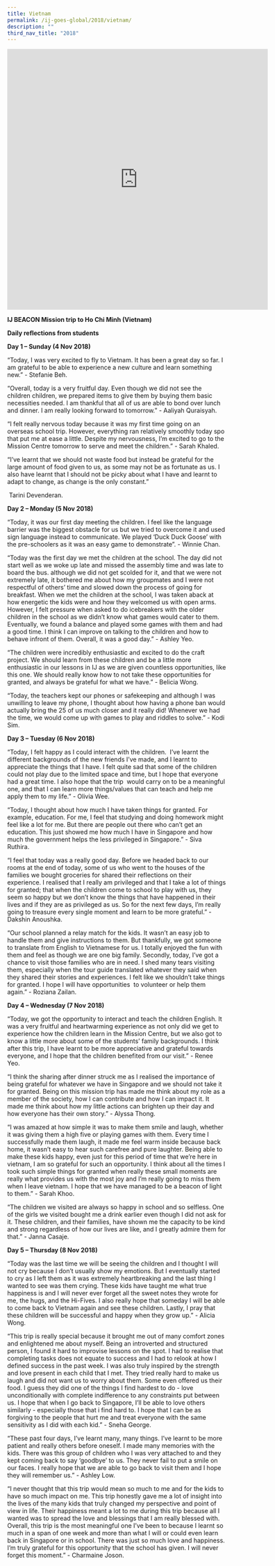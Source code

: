```yaml
---
title: Vietnam
permalink: /ij-goes-global/2018/vietnam/
description: ""
third_nav_title: "2018"
---
```

<iframe allowfullscreen="true" height="600" width="600" frameborder="0" src="https://docs.google.com/presentation/d/e/2PACX-1vSzEA2sMgAoQDCbOR_DuLH37-E2EPJOL3n50PdDjt3Cg4QTNL3HlvDoEjJMlHiOsm-1jPNgY3pKZDED/embed?start=true&amp;loop=true&amp;delayms=5000"></iframe>

**IJ BEACON Mission trip to Ho Chi Minh (Vietnam)**

**Daily reflections from students**

  

**Day 1 – Sunday (4 Nov 2018)**

“Today, I was very excited to fly to Vietnam. It has been a great day so far. I am grateful to be able to experience a new culture and learn something new.” - Stefanie Beh.

“Overall, today is a very fruitful day. Even though we did not see the children children, we prepared items to give them by buying them basic necessities needed. I am thankful that all of us are able to bond over lunch and dinner. I am really looking forward to tomorrow.” - Aaliyah Quraisyah.

“I felt really nervous today because it was my first time going on an overseas school trip. However, everything ran relatively smoothly today spo that put me at ease a little. Despite my nervousness, I’m excited to go to the Mission Centre tomorrow to serve and meet the children.” - Sarah Khaled.

“I’ve learnt that we should not waste food but instead be grateful for the large amount of food given to us, as some may not be as fortunate as us. I also have learnt that I should not be picky about what I have and learnt to adapt to change, as change is the only constant.” 

 Tarini Devenderan. 

  

  

**Day 2 – Monday (5 Nov 2018)**

“Today, it was our first day meeting the children. I feel like the language barrier was the biggest obstacle for us but we tried to overcome it and used sign language instead to communicate. We played ‘Duck Duck Goose’ with the pre-schoolers as it was an easy game to demonstrate”. - Winnie Chan.

  

“Today was the first day we met the children at the school. The day did not start well as we woke up late and missed the assembly time and was late to board the bus. although we did not get scolded for it, and that we were not extremely late, it bothered me about how my groupmates and I were not respectful of others’ time and slowed down the process of going for breakfast. When we met the children at the school, I was taken aback at how energetic the kids were and how they welcomed us with open arms. However, I felt pressure when asked to do icebreakers with the older children in the school as we didn’t know what games would cater to them. Eventually, we found a balance and played some games with them and had a good time. I think I can improve on talking to the children and how to behave infront of them. Overall, it was a good day.” - Ashley Yeo.

  

“The children were incredibly enthusiastic and excited to do the craft project. We should learn from these children and be a little more enthusiastic in our lessons in IJ as we are given countless opportunities, like this one. We should really know how to not take these opportunities for granted, and always be grateful for what we have.” - Belicia Wong.

  

“Today, the teachers kept our phones or safekeeping and although I was unwilling to leave my phone, I thought about how having a phone ban would actually bring the 25 of us much closer and it really did! Whenever we had the time, we would come up with games to play and riddles to solve.” - Kodi Sim.

  

  

**Day 3 – Tuesday (6 Nov 2018)**

“Today, I felt happy as I could interact with the children.  I’ve learnt the different backgrounds of the new friends I’ve made, and I learnt to appreciate the things that I have. I felt quite sad that some of the children could not play due to the limited space and time, but I hope that everyone had a great time. I also hope that the trip  would carry on to be a meaningful one, and that I can learn more things/values that can teach and help me apply them to my life.” - Olivia Wee.

  

“Today, I thought about how much I have taken things for granted. For example, education. For me, I feel that studying and doing homework might feel like a lot for me. But there are people out there who can’t get an education. This just showed me how much I have in Singapore and how much the government helps the less privileged in Singapore.” - Siva Ruthira. 

  

“I feel that today was a really good day. Before we headed back to our rooms at the end of today, some of us who went to the houses of the families we bought groceries for shared their reflections on their experience. I realised that I really am privileged and that I take a lot of things for granted; that when the children come to school to play with us, they seem so happy but we don’t know the things that have happened in their lives and if they are as privileged as us. So for the next few days, I’m really going to treasure every single moment and learn to be more grateful.” - Dakshin Anoushka.

  

“Our school planned a relay match for the kids. It wasn’t an easy job to handle them and give instructions to them. But thankfully, we got someone to translate from English to Vietnamese for us. I totally enjoyed the fun with them and feel as though we are one big family. Secondly, today, I’ve got a chance to visit those families who are in need. I shed many tears visiting them, especially when the tour guide translated whatever they said when they shared their stories and experiences. I felt like we shouldn’t take things for granted. I hope I will have opportunities  to volunteer or help them again.” - Roziana Zailan.

  

  

  

**Day 4 – Wednesday (7 Nov 2018)**

“Today, we got the opportunity to interact and teach the children English. It was a very fruitful and heartwarming experience as not only did we get to experience how the children learn in the Mission Centre, but we also got to know a little more about some of the students’ family backgrounds. I think after this trip, I have learnt to be more appreciative and grateful towards everyone, and I hope that the children benefited from our visit.” - Renee Yeo.

  

“I think the sharing after dinner struck me as I realised the importance of being grateful for whatever we have in Singapore and we should not take it for granted. Being on this mission trip has made me think about my role as a member of the society, how I can contribute and how I can impact it. It made me think about how my little actions can brighten up their day and how everyone has their own story.” - Alyssa Thong.

  

“I was amazed at how simple it was to make them smile and laugh, whether it was giving them a high five or playing games with them. Every time I successfully made them laugh, it made me feel warm inside because back home, it wasn’t easy to hear such carefree and pure laughter. Being able to make these kids happy, even just for this period of time that we’re here in vietnam, I am so grateful for such an opportunity. I think about all the times I took such simple things for granted when really these small moments are really what provides us with the most joy and I’m really going to miss them when I leave vietnam. I hope that we have managed to be a beacon of light to them.” - Sarah Khoo.

  

“The children we visited are always so happy in school and so selfless. One of the girls we visited bought me a drink earlier even though I did not ask for it. These children, and their families, have shown me the capacity to be kind and strong regardless of how our lives are like, and I greatly admire them for that.” - Janna Casaje.

  

  

  

**Day 5 – Thursday (8 Nov 2018)**  

  

“Today was the last time we will be seeing the children and I thought I will not cry because I don’t usually show my emotions. But I eventually started to cry as I left them as it was extremely heartbreaking and the last thing I wanted to see was them crying. These kids have taught me what true happiness is and I will never ever forget all the sweet notes they wrote for me, the hugs, and the Hi-Fives. I also really hope that someday I will be able to come back to Vietnam again and see these children. Lastly, I pray that these children will be successful and happy when they grow up.” - Alicia Wong.

  

“This trip is really special because it brought me out of many comfort zones and enlightened me about myself. Being an introverted and structured person, I found it hard to improvise lessons on the spot. I had to realise that completing tasks does not equate to success and I had to relook at how I defined success in the past week. I was also truly inspired by the strength and love present in each child that I met. They tried really hard to make us laugh and did not want us to worry about them. Some even offered us their food. I guess they did one of the things I find hardest to do - love unconditionally with complete indifference to any constraints put between us. I hope that when I go back to Singapore, I’ll be able to love others similarly - especially those that i find hard to. I hope that I can be as forgiving to the people that hurt me and treat everyone with the same sensitivity as I did with each kid.” - Sneha George.

  

“These past four days, I’ve learnt many, many things. I’ve learnt to be more patient and really others before oneself. I made many memories with the kids. There was this group of children who I was very attached to and they kept coming back to say ‘goodbye’ to us. They never fail to put a smile on our faces. I really hope that we are able to go back to visit them and I hope they will remember us.” - Ashley Low.

  

“I never thought that this trip would mean so much to me and for the kids to have so much impact on me. This trip honestly gave me a lot of insight into the lives of the many kids that truly changed my perspective and point of view in life. Their happiness meant a lot to me during this trip because all I wanted was to spread the love and blessings that I am really blessed with. Overall, this trip is the most meaningful one I’ve been to because I learnt so much in a span of one week and more than what I will or could even learn back in Singapore or in school. There was just so much love and happiness. I’m truly grateful for this opportunity that the school has given. I will never forget this moment.” - Charmaine Joson.